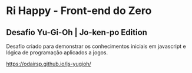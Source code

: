 # Ri Happy - Front-end do Zero

## Desafio Yu-Gi-Oh | Jo-ken-po Edition

Desafio criado para demonstrar os conhecimentos iniciais em javascript
e lógica de programação aplicados a jogos.

https://odairsp.github.io/js-yugioh/






